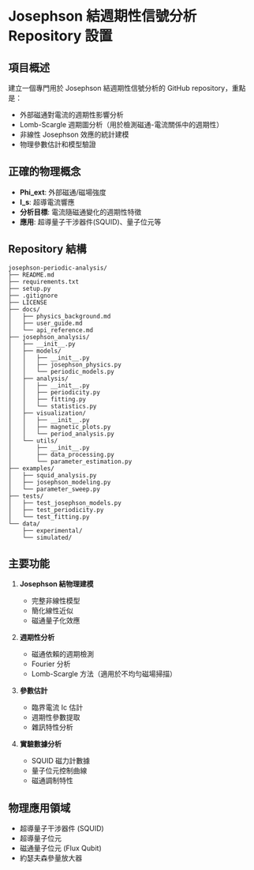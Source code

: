 # Josephson 結週期性信號分析 Repository 設置

## 項目概述
建立一個專門用於 Josephson 結週期性信號分析的 GitHub repository，重點是：
- 外部磁通對電流的週期性影響分析
- Lomb-Scargle 週期圖分析（用於檢測磁通-電流關係中的週期性）
- 非線性 Josephson 效應的統計建模
- 物理參數估計和模型驗證

## 正確的物理概念
- **Phi_ext**: 外部磁通/磁場強度
- **I_s**: 超導電流響應
- **分析目標**: 電流隨磁通變化的週期性特徵
- **應用**: 超導量子干涉器件(SQUID)、量子位元等

## Repository 結構
```
josephson-periodic-analysis/
├── README.md
├── requirements.txt
├── setup.py
├── .gitignore
├── LICENSE
├── docs/
│   ├── physics_background.md
│   ├── user_guide.md
│   └── api_reference.md
├── josephson_analysis/
│   ├── __init__.py
│   ├── models/
│   │   ├── __init__.py
│   │   ├── josephson_physics.py
│   │   └── periodic_models.py
│   ├── analysis/
│   │   ├── __init__.py
│   │   ├── periodicity.py
│   │   ├── fitting.py
│   │   └── statistics.py
│   ├── visualization/
│   │   ├── __init__.py
│   │   ├── magnetic_plots.py
│   │   └── period_analysis.py
│   └── utils/
│       ├── __init__.py
│       ├── data_processing.py
│       └── parameter_estimation.py
├── examples/
│   ├── squid_analysis.py
│   ├── josephson_modeling.py
│   └── parameter_sweep.py
├── tests/
│   ├── test_josephson_models.py
│   ├── test_periodicity.py
│   └── test_fitting.py
└── data/
    ├── experimental/
    └── simulated/
```

## 主要功能
1. **Josephson 結物理建模**
   - 完整非線性模型
   - 簡化線性近似
   - 磁通量子化效應

2. **週期性分析**
   - 磁通依賴的週期檢測
   - Fourier 分析
   - Lomb-Scargle 方法（適用於不均勻磁場掃描）

3. **參數估計**
   - 臨界電流 Ic 估計
   - 週期性參數提取
   - 雜訊特性分析

4. **實驗數據分析**
   - SQUID 磁力計數據
   - 量子位元控制曲線
   - 磁通調制特性

## 物理應用領域
- 超導量子干涉器件 (SQUID)
- 超導量子位元
- 磁通量子位元 (Flux Qubit)
- 約瑟夫森參量放大器
